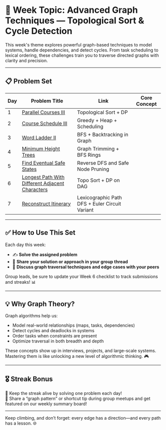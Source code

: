 # 🔐 Week Topic: Advanced Graph Techniques — Topological Sort & Cycle Detection

This week's theme explores powerful graph-based techniques to model systems, handle dependencies, and detect cycles. From task scheduling to lexical ordering, these challenges train you to traverse directed graphs with clarity and precision.

---

## 📋 Problem Set

| Day | Problem Title | Link | Core Concept |
|-----|-----------------------------|------|-----------------------------|
| 1 | [Parallel Courses III](https://leetcode.com/problems/parallel-courses-iii/) | Topological Sort + DP |
| 2 | [Course Schedule III](https://leetcode.com/problems/course-schedule-iii/) | Greedy + Heap + Scheduling |
| 3 | [Word Ladder II](https://leetcode.com/problems/word-ladder-ii/) | BFS + Backtracking in Graph |
| 4 | [Minimum Height Trees](https://leetcode.com/problems/minimum-height-trees/) | Graph Trimming + BFS Rings |
| 5 | [Find Eventual Safe States](https://leetcode.com/problems/find-eventual-safe-states/) | Reverse DFS and Safe Node Pruning |
| 6 | [Longest Path With Different Adjacent Characters](https://leetcode.com/problems/longest-path-with-different-adjacent-characters/) | Topo Sort + DP on DAG |
| 7 | [Reconstruct Itinerary](https://leetcode.com/problems/reconstruct-itinerary/) | Lexicographic Path DFS + Euler Circuit Variant |

---

## ✅ How to Use This Set

Each day this week:

- ✍️ **Solve the assigned problem**
- 🔗 **Share your solution or approach in your group thread**
- 💬 **Discuss graph traversal techniques and edge cases with your peers**

Group leads, be sure to update your Week 6 checklist to track submissions and streaks! 📊

---

## 💡 Why Graph Theory?

Graph algorithms help us:

- Model real-world relationships (maps, tasks, dependencies)
- Detect cycles and deadlocks in systems
- Order tasks when constraints are present
- Optimize traversal in both breadth and depth

These concepts show up in interviews, projects, and large-scale systems. Mastering them is like unlocking a new level of algorithmic thinking. 🎮

---

## 🎖 Streak Bonus

🧠 Keep the streak alive by solving one problem each day!  
💬 Share a “graph pattern” or shortcut tip during group meetups and get featured on our weekly summary board!

---

Keep climbing, and don’t forget: every edge has a direction—and every path has a lesson. 🌐